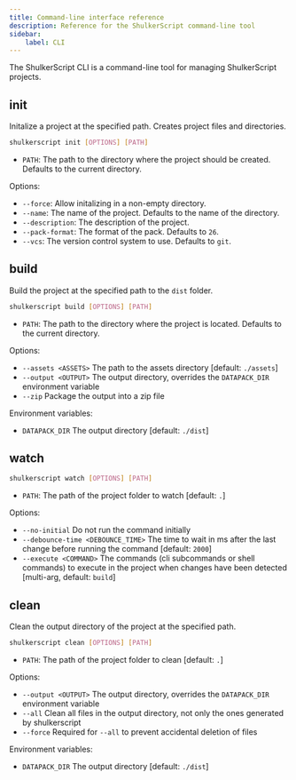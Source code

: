 ```yaml
---
title: Command-line interface reference
description: Reference for the ShulkerScript command-line tool
sidebar:
    label: CLI
---
```


The ShulkerScript CLI is a command-line tool for managing ShulkerScript projects.


## init
Initalize a project at the specified path.
Creates project files and directories.
```bash
shulkerscript init [OPTIONS] [PATH]
```
- `PATH`: The path to the directory where the project should be created. Defaults to the current directory.

Options:
- `--force`: Allow initalizing in a non-empty directory.
- `--name`: The name of the project. Defaults to the name of the directory.
- `--description`: The description of the project.
- `--pack-format`: The format of the pack. Defaults to `26`.
- `--vcs`: The version control system to use. Defaults to `git`.

## build
Build the project at the specified path to the `dist` folder.
```bash
shulkerscript build [OPTIONS] [PATH]
```
- `PATH`: The path to the directory where the project is located. Defaults to the current directory.

Options:
- `--assets <ASSETS>`  The path to the assets directory [default: `./assets`]
- `--output <OUTPUT>`  The output directory, overrides the `DATAPACK_DIR` environment variable
- `--zip`              Package the output into a zip file

Environment variables:
- `DATAPACK_DIR`       The output directory [default: `./dist`]

## watch
```bash
shulkerscript watch [OPTIONS] [PATH]
```
- `PATH`: The path of the project folder to watch [default: `.`]

Options:
- `--no-initial`                     Do not run the command initially
- `--debounce-time <DEBOUNCE_TIME>`  The time to wait in ms after the last change before running the command [default: `2000`]
- `--execute <COMMAND>`              The commands (cli subcommands or shell commands) to execute in the project  when changes have been detected [multi-arg, default: `build`]

## clean
Clean the output directory of the project at the specified path.
```bash
shulkerscript clean [OPTIONS] [PATH]
```
- `PATH`: The path of the project folder to clean [default: `.`]

Options:
- `--output <OUTPUT>`  The output directory, overrides the `DATAPACK_DIR` environment variable
- `--all`              Clean all files in the output directory, not only the ones generated by shulkerscript
- `--force`            Required for `--all` to prevent accidental deletion of files

Environment variables:
- `DATAPACK_DIR`       The output directory [default: `./dist`]